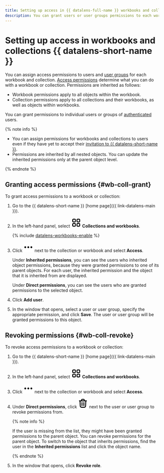 ```yaml
---
title: Setting up access in {{ datalens-full-name }} workbooks and collections
description: You can grant users or user groups permissions to each workbook and collection. Permissions determine what you can do with a workbook or collection.
---
```


# Setting up access in workbooks and collections {{ datalens-short-name }}

You can assign access permissions to users and [user groups](../../iam/operations/groups/create.md) for each workbook and collection. [Access permissions](../security/roles.md#workbooks-collections-roles) determine what you can do with a workbook or collection. Permissions are inherited as follows:

* Workbook permissions apply to all objects within the workbook.
* Collection permissions apply to all collections and their workbooks, as well as objects within workbooks.

You can grant permissions to individual users or groups of [authenticated](../../iam/concepts/authorization/index.md#authentication) users.

{% note info %}

* You can assign permissions for workbooks and collections to users even if they have yet to accept their [invitation to {{ datalens-short-name }}](../security/add-new-user.md).
* Permissions are inherited by all nested objects. You can update the inherited permissions only at the parent object level.

{% endnote %}

## Granting access permissions {#wb-coll-grant}

To grant access permissions to a workbook or collection:

1. Go to the {{ datalens-short-name }} [home page]({{ link-datalens-main }}).
1. In the left-hand panel, select ![collections](../../_assets/console-icons/rectangles-4.svg) **Collections and workbooks**.

   {% include [datalens-workbooks-enable](../../_includes/datalens/datalens-workbooks-enable.md) %}

1. Click ![image](../../_assets/console-icons/ellipsis.svg) next to the collection or workbook and select **Access**.

   Under **Inherited permissions**, you can see the users who inherited object permissions, because they were granted permissions to one of its parent objects. For each user, the inherited permission and the object that it is inherited from are displayed.

   Under **Direct permissions**, you can see the users who are granted permissions to the selected object.

1. Click **Add user**.
1. In the window that opens, select a user or user group, specify the appropriate permission, and click **Save**. The user or user group will be granted permissions to this object.

## Revoking permissions {#wb-coll-revoke}

To revoke access permissions to a workbook or collection:

1. Go to the {{ datalens-short-name }} [home page]({{ link-datalens-main }}).
1. In the left-hand panel, select ![collections](../../_assets/console-icons/rectangles-4.svg) **Collections and workbooks**.
1. Click ![image](../../_assets/console-icons/ellipsis.svg) next to the collection or workbook and select **Access**.
1. Under **Direct permissions**, click ![image](../../_assets/console-icons/trash-bin.svg) next to the user or user group to revoke permissions from.

   {% note info %}

   If the user is missing from the list, they might have been granted permissions to the parent object. You can revoke permissions for the parent object. To switch to the object that inherits permissions, find the user in the **Inherited permissions** list and click the object name.

   {% endnote %}

1. In the window that opens, click **Revoke role**.
